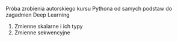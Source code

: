 Próba zrobienia autorskiego kursu Pythona od samych podstaw do zagadnien Deep Learning

1. Zmienne skalarne i ich typy 
2. Zmienne sekwencyjne 
